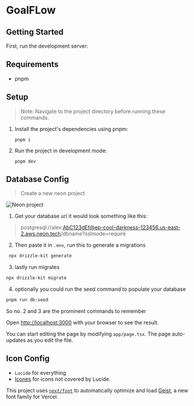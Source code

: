 # GoalFLow

## Getting Started

First, run the development server:

## Requirements

- pnpm

## Setup

> Note: Navigate to the project directory before running these commands.

1. Install the project's dependencies using pnpm:

    ```shell
    pnpm i
    ```

2. Run the project in development mode:

   ```shell
   pnpm dev
   ```

## Database Config

> Create a new neon project

![Neon project](https://github.com/user-attachments/assets/62857967-c736-467b-bab1-7f1f87170c8b "neon projecT")

1. Get your database url it would look something like this:

> postgresql://alex:AbC123dEf@ep-cool-darkness-123456.us-east-2.aws.neon.tech/dbname?sslmode=require

2. Then paste it in `.env`, run this to generate a migrations 

```sh
 npx drizzle-kit generate
```

3. lastly run migrates

```sh
npx drizzle-kit migrate
```

4. optionally you could run the seed command to populate your database

```sh
pnpm run db:seed
```

So no. 2 and 3 are the prominent commands to remember

Open [http://localhost:3000](http://localhost:3000) with your browser to see the result.

You can start editing the page by modifying `app/page.tsx`. The page auto-updates as you edit the file.

## Icon Config

- `Lucide` for everything
- [Icones](https://icones.js.org/collection) for icons not covered by Lucide.

This project uses [`next/font`](https://nextjs.org/docs/app/building-your-application/optimizing/fonts) to automatically optimize and load [Geist](https://vercel.com/font), a new font family for Vercel.
